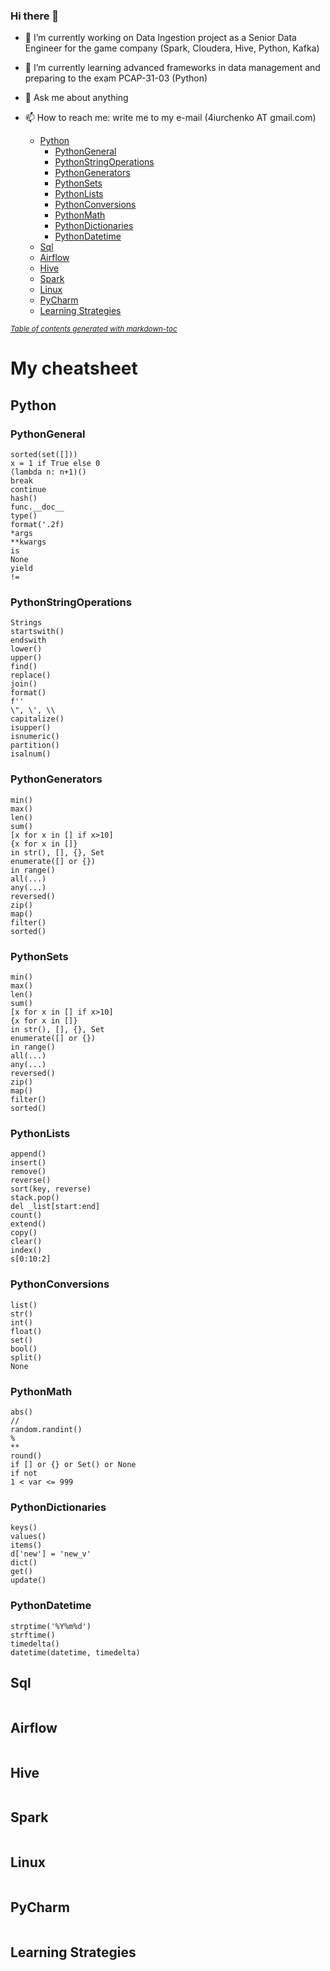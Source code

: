 ### Hi there 👋
- 🔭 I’m currently working on Data Ingestion project as a Senior Data Engineer for the game company (Spark, Cloudera, Hive, Python, Kafka)
- 🌱 I’m currently learning advanced frameworks in data management and preparing to the exam PCAP-31-03 (Python)
- 💬 Ask me about anything
- 📫 How to reach me: write me to my e-mail (4iurchenko AT gmail.com)

  * [Python](#python)
    + [PythonGeneral](#pythongeneral)
    + [PythonStringOperations](#pythonstringoperations)
    + [PythonGenerators](#pythongenerators)
    + [PythonSets](#pythonsets)
    + [PythonLists](#pythonlists)
    + [PythonConversions](#pythonconversions)
    + [PythonMath](#pythonmath)
    + [PythonDictionaries](#pythondictionaries)
    + [PythonDatetime](#pythondatetime)
  * [Sql](#sql)
  * [Airflow](#airflow)
  * [Hive](#hive)
  * [Spark](#spark)
  * [Linux](#linux)
  * [PyCharm](#pycharm)
  * [Learning Strategies](#learning-strategies)


<small><i><a href='http://ecotrust-canada.github.io/markdown-toc/'>Table of contents generated with markdown-toc</a></i></small>

# My cheatsheet
## Python
### PythonGeneral
```
sorted(set([]))
x = 1 if True else 0
(lambda n: n+1)()
break
continue
hash()
func.__doc__
type()
format('.2f)
*args
**kwargs
is
None
yield
!=
```
### PythonStringOperations
```
Strings
startswith()
endswith
lower()
upper()
find()
replace()
join()
format()
f''
\", \', \\
capitalize()
isupper()
isnumeric()
partition()
isalnum()
```

### PythonGenerators
```
min()
max()
len()
sum()
[x for x in [] if x>10]
{x for x in []}
in str(), [], {}, Set
enumerate([] or {})
in range()
all(...)
any(...)
reversed()
zip()
map()
filter()
sorted()
```

### PythonSets
```
min()
max()
len()
sum()
[x for x in [] if x>10]
{x for x in []}
in str(), [], {}, Set
enumerate([] or {})
in range()
all(...)
any(...)
reversed()
zip()
map()
filter()
sorted()
```

### PythonLists
```
append()
insert()
remove()
reverse()
sort(key, reverse)
stack.pop()
del _list[start:end]
count()
extend()
copy()
clear()
index()
s[0:10:2]
```

### PythonConversions
```
list()
str()
int()
float()
set()
bool()
split()
None
```

### PythonMath
```
abs()
//
random.randint()
%
**
round()
if [] or {} or Set() or None
if not
1 < var <= 999
```

### PythonDictionaries
```
keys()
values()
items()
d['new'] = 'new_v'
dict()
get()
update()
```

### PythonDatetime
```
strptime('%Y%m%d')
strftime()
timedelta()
datetime(datetime, timedelta)
```

## Sql
```
```

## Airflow
```
```

## Hive
```
```

## Spark
```
```

## Linux
```
```


## PyCharm
```
```

## Learning Strategies
```
```
